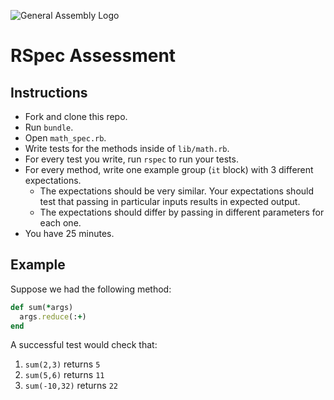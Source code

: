 ![General Assembly Logo](http://i.imgur.com/ke8USTq.png)

# RSpec Assessment

## Instructions
* Fork and clone this repo.
* Run `bundle`.
* Open `math_spec.rb`.
* Write tests for the methods inside of `lib/math.rb`.
* For every test you write, run `rspec` to run your tests.
* For every method, write one example group (`it` block) with 3 different expectations. 
  * The expectations should be very similar. Your expectations should test that passing in particular inputs results in expected output.
  * The expectations should differ by passing in different parameters for each one.
* You have 25 minutes.

## Example

Suppose we had the following method:

```ruby
def sum(*args)
  args.reduce(:+)
end
```
A successful test would check that:

1. `sum(2,3)` returns `5`
1. `sum(5,6)` returns `11`
1. `sum(-10,32)` returns `22`
